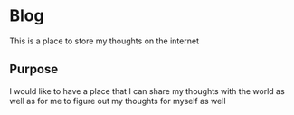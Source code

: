 # Blog
This is a place to store my thoughts on the internet

## Purpose 
I would like to have a place that I can share my thoughts with the world as well as for me to figure out my thoughts for myself as well